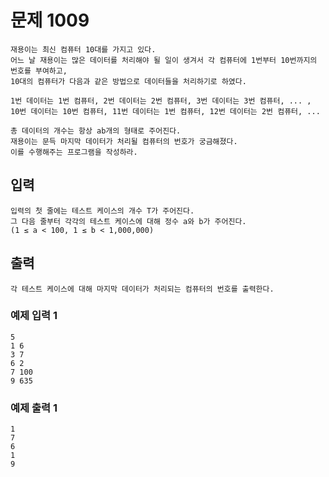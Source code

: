 # 문제 1009 <B-3>
    재용이는 최신 컴퓨터 10대를 가지고 있다. 
    어느 날 재용이는 많은 데이터를 처리해야 될 일이 생겨서 각 컴퓨터에 1번부터 10번까지의 번호를 부여하고, 
    10대의 컴퓨터가 다음과 같은 방법으로 데이터들을 처리하기로 하였다.

    1번 데이터는 1번 컴퓨터, 2번 데이터는 2번 컴퓨터, 3번 데이터는 3번 컴퓨터, ... ,
    10번 데이터는 10번 컴퓨터, 11번 데이터는 1번 컴퓨터, 12번 데이터는 2번 컴퓨터, ...

    총 데이터의 개수는 항상 ab개의 형태로 주어진다. 
    재용이는 문득 마지막 데이터가 처리될 컴퓨터의 번호가 궁금해졌다. 
    이를 수행해주는 프로그램을 작성하라.

## 입력
    입력의 첫 줄에는 테스트 케이스의 개수 T가 주어진다. 
    그 다음 줄부터 각각의 테스트 케이스에 대해 정수 a와 b가 주어진다. 
    (1 ≤ a < 100, 1 ≤ b < 1,000,000)

## 출력
    각 테스트 케이스에 대해 마지막 데이터가 처리되는 컴퓨터의 번호를 출력한다.

### 예제 입력 1
    5
    1 6
    3 7
    6 2
    7 100
    9 635
### 예제 출력 1
    1
    7
    6
    1
    9